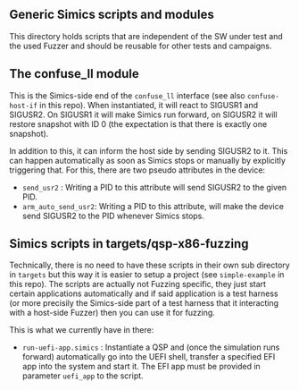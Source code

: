 ## Generic Simics scripts and modules

This directory holds scripts that are independent of the SW under test and the used Fuzzer and should be reusable for other tests and campaigns.

## The confuse_ll module

This is the Simics-side end of the `confuse_ll` interface (see also `confuse-host-if` in this repo).
When instantiated, it will react to SIGUSR1 and SIGUSR2. On SIGUSR1 it will make Simics run forward, on SIGUSR2 it will restore snapshot with ID 0 (the expectation is that there is exactly one snapshot).

In addition to this, it can inform the host side by sending SIGUSR2 to it. This can happen automatically as soon as Simics stops or manually by explicitly triggering that. For this, there are two pseudo attributes in the device:

- `send_usr2` : Writing a PID to this attribute will send SIGUSR2 to the given PID.
- `arm_auto_send_usr2`: Writing a PID to this attribute, will make the device send SIGUSR2 to the PID whenever Simics stops.

## Simics scripts in targets/qsp-x86-fuzzing

Technically, there is no need to have these scripts in their own sub directory in `targets` but this way it is easier to setup a project (see `simple-example` in this repo).
The scripts are actually not Fuzzing specific, they just start certain applications automatically and if said application is a test harness (or more precisily the Simics-side part of a test harness that it interacting with a host-side Fuzzer) then you can use it for fuzzing.

This is what we currently have in there:

- `run-uefi-app.simics` : Instantiate a QSP and (once the simulation runs forward) automatically go into the UEFI shell, transfer a specified EFI app into the system and start it. The EFI app must be provided in parameter `uefi_app` to the script.